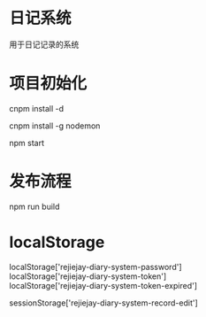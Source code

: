# 日记系统
用于日记记录的系统

# 项目初始化
cnpm install -d  

cnpm install -g nodemon  

npm start  

# 发布流程
npm run build  

# localStorage
localStorage['rejiejay-diary-system-password']  
localStorage['rejiejay-diary-system-token']  
localStorage['rejiejay-diary-system-token-expired']  

sessionStorage['rejiejay-diary-system-record-edit']  
